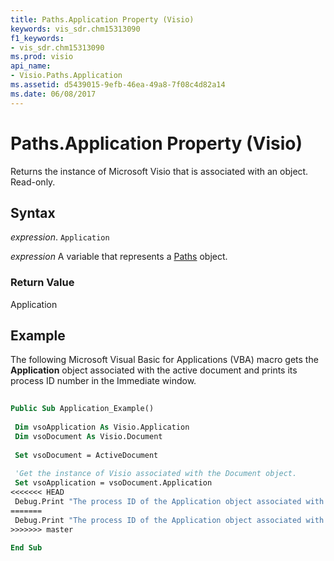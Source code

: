 ```yaml
---
title: Paths.Application Property (Visio)
keywords: vis_sdr.chm15313090
f1_keywords:
- vis_sdr.chm15313090
ms.prod: visio
api_name:
- Visio.Paths.Application
ms.assetid: d5439015-9efb-46ea-49a8-7f08c4d82a14
ms.date: 06/08/2017
---
```



# Paths.Application Property (Visio)

Returns the instance of Microsoft Visio that is associated with an object. Read-only.


## Syntax

 _expression_. `Application`

 _expression_ A variable that represents a [Paths](./Visio.Paths.md) object.


### Return Value

Application


## Example

The following Microsoft Visual Basic for Applications (VBA) macro gets the  **Application** object associated with the active document and prints its process ID number in the Immediate window.


```vb
 
Public Sub Application_Example() 
 
 Dim vsoApplication As Visio.Application 
 Dim vsoDocument As Visio.Document 
 
 Set vsoDocument = ActiveDocument 
 
 'Get the instance of Visio associated with the Document object. 
 Set vsoApplication = vsoDocument.Application 
<<<<<<< HEAD
 Debug.Print "The process ID of the Application object associated with the active document is: " &; vsoApplication.ProcessID 
=======
 Debug.Print "The process ID of the Application object associated with the active document is: " & vsoApplication.ProcessID 
>>>>>>> master
 
End Sub
```


